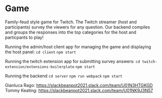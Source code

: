 # Game

Family-feud style game for Twitch. The Twitch streamer (host and participants) survey the viewers for any question. Our backend compiles and groups the responses into the top categories for the host and particpants to play!

Running the admin/host client app for managing the game and displaying the host panel:
`cd client`
`npm start`

Running the twitch extension app for submitting survey answers:
`cd twitch-extension/extensions-boilerplate`
`npm start`

Running the backend
`cd server`
`npm run webpack`
`npm start`

Gianluca Rago: https://slackbeanpot2021.slack.com/team/U01N3HTGKGD
Tommy Keating: https://slackbeanpot2021.slack.com/team/U01NK9J3N57
